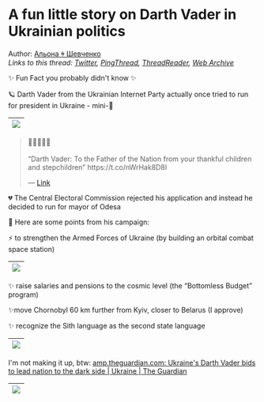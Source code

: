 # A fun little story on Darth Vader in Ukrainian politics

Author: [Альона ꑭ Шевченко](https://twitter.com/cryptodrftng)  
*Links to this thread: [Twitter](https://twitter.com/cryptodrftng/status/1541174951453102080), [PingThread](https://pingthread.com/thread/1541174951453102080), [ThreadReader](https://threadreaderapp.com/thread/1541174951453102080.html), [Web Archive](https://web.archive.org/web/*/https://twitter.com/cryptodrftng/status/1541174951453102080)*

✨ Fun Fact you probably didn't know ✨

🪐 Darth Vader from the Ukrainian Internet Party actually once tried to run for president in Ukraine - mini-🧵

| [![](https://pbs.twimg.com/media/FWNacluXkAMVKIo.jpg)](https://pbs.twimg.com/media/FWNacluXkAMVKIo.jpg) |
| :-: |

<blockquote class="twitter-tweet">
    <p lang="en" dir="ltr">
    🤣🤣🤣🤣🤣<br />
    <br />
    “Darth Vader: To the Father of the Nation from your thankful children and stepchildren” https://t.co/nWrHak8D8I<br />
    </p>
    &mdash; <a href="https://twitter.com/cryptodrftng/status/1541169461436243968">Link</a>
</blockquote>

💔 The Central Electoral Commission rejected his application and instead he decided to run for mayor of Odesa 

🖤 Here are some points from his campaign:

⚡️ to strengthen the Armed Forces of Ukraine (by building an orbital combat space station)

| [![](https://pbs.twimg.com/media/FWNadKMX0AAWWlj.jpg)](https://pbs.twimg.com/media/FWNadKMX0AAWWlj.jpg) |
| :-: |

✨ raise salaries and pensions to the cosmic level (the “Bottomless Budget” program)

✨move Chornobyl 60 km further from Kyiv, closer to Belarus (I approve) 

✨ recognize the Sith language as the second state language

| [![](https://pbs.twimg.com/media/FWNa0DjWQAAN7T3.jpg)](https://pbs.twimg.com/media/FWNa0DjWQAAN7T3.jpg) |
| :-: |

I'm not making it up, btw:  [amp.theguardian.com: Ukraine's Darth Vader bids to lead nation to the dark side | Ukraine | The Guardian](https://amp.theguardian.com/world/2014/mar/31/ukraine-darth-vader-president-internet-party)

| [![](https://pbs.twimg.com/media/FWNa9kLX0AEoRX1.jpg)](https://pbs.twimg.com/media/FWNa9kLX0AEoRX1.jpg) |
| :-: |
